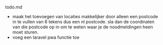 todo.md
- maak het toevoegen van locaties makkelijker door alleen een postcode in te vullen van 6 tekens dus een nl postcode. sla dan de coordinaten van die postcode op in om te weten waar je de noodmeldingen heen moet sturen.
- voeg een laravel pwa functie toe 